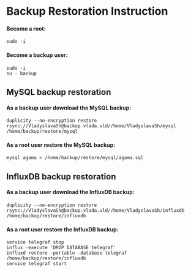 
# Backup Restoration Instruction

#### Become a **root**:
```
sudo -i
```

#### Become a **backup** user:
```
sudo -i
su - backup
```

## MySQL backup restoration

#### As a backup user download the MySQL backup:
```
duplicity --no-encryption restore rsync://VladyslavaSh@backup.vlada.vld//home/VladyslavaSh/mysql /home/backup/restore/mysql
```

#### As a root user restore the MySQL backup:
```
mysql agama < /home/backup/restore/mysql/agama.sql
```

## InfluxDB backup restoration

#### As a backup user download the InfluxDB backup:
```
duplicity --no-encryption restore rsync://VladyslavaSh@backup.vlada.vld//home/VladyslavaSh/influxdb /home/backup/restore/influxdb
```

#### As a root user restore the InfluxDB backup:
```
service telegraf stop
influx -execute 'DROP DATABASE telegraf'
influxd restore -portable -database telegraf /home/backup/restore/influxdb
service telegraf start
```
